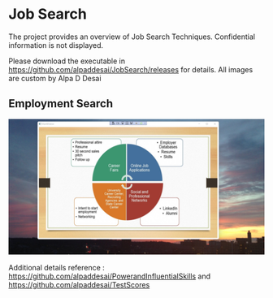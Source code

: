 # Job Search

The project provides an overview of Job Search Techniques. Confidential information is not displayed. 

Please download the executable in https://github.com/alpaddesai/JobSearch/releases for details. All images are custom by Alpa D Desai

## Employment Search
![image](StartEmploymentImage.jpg)

Additional details reference : https://github.com/alpaddesai/PowerandInfluentialSkills and https://github.com/alpaddesai/TestScores

